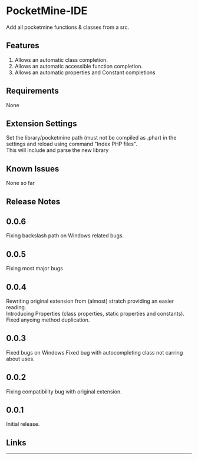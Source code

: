 # PocketMine-IDE

Add all pocketmine functions & classes from a src.

## Features

1. Allows an automatic class completion.
2. Allows an automatic accessible function completion.
3. Allows an automatic properties and Constant completions

## Requirements

None

## Extension Settings

Set the library/pocketmine path (must not be compiled as .phar) in the settings and reload using command "Index PHP files".     
This will include and parse the new library

## Known Issues

None so far

## Release Notes

## 0.0.6

Fixing backslash path on Windows related bugs.


## 0.0.5

Fixing most major bugs

## 0.0.4

Rewriting original extension from (almost) stratch providing an easier reading.		
Introducing Properties (class properties, static properties and constants).		
Fixed anyoing method duplication.	

## 0.0.3

Fixed bugs on Windows
Fixed bug with autocompleting class not carring about uses.

## 0.0.2

Fixing compatibility bug with original extension.


## 0.0.1

Initial release.

## Links


-----------------------------------------------------------------------------------------------------------